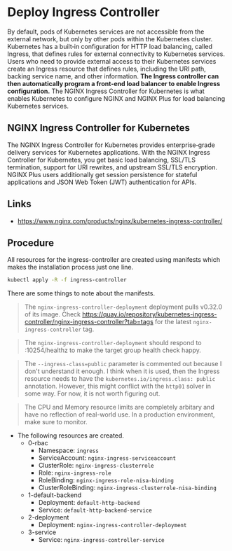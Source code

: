 # Deploy Ingress Controller

By default, pods of Kubernetes services are not accessible from the external network, but only by other pods within the Kubernetes cluster. Kubernetes has a built‑in configuration for HTTP load balancing, called Ingress, that defines rules for external connectivity to Kubernetes services. Users who need to provide external access to their Kubernetes services create an Ingress resource that defines rules, including the URI path, backing service name, and other information. **The Ingress controller can then automatically program a front‑end load balancer to enable Ingress configuration.** The NGINX Ingress Controller for Kubernetes is what enables Kubernetes to configure NGINX and NGINX Plus for load balancing Kubernetes services.

## NGINX Ingress Controller for Kubernetes

The NGINX Ingress Controller for Kubernetes provides enterprise‑grade delivery services for Kubernetes applications. With the NGINX Ingress Controller for Kubernetes, you get basic load balancing, SSL/TLS termination, support for URI rewrites, and upstream SSL/TLS encryption. NGINX Plus users additionally get session persistence for stateful applications and JSON Web Token (JWT) authentication for APIs.

## Links

* https://www.nginx.com/products/nginx/kubernetes-ingress-controller/

## Procedure

All resources for the ingress-controller are created using manifests which makes the installation process just one line.

```bash
kubectl apply -R -f ingress-controller
```

There are some things to note about the manifests.

>The `nginx-ingress-controller-deployment` deployment pulls v0.32.0 of its image. Check https://quay.io/repository/kubernetes-ingress-controller/nginx-ingress-controller?tab=tags for the latest `nginx-ingress-controller` tag.

>The `nginx-ingress-controller-deployment` should respond to :10254/healthz to make the target group health check happy.

>The `--ingress-class=public` parameter is commented out because I don't understand it enough. I think when it is used, then the Ingress resource needs to have the `kubernetes.io/ingress.class: public` annotation. However, this might conflict with the `http01` solver in some way. For now, it is not worth figuring out.

>The CPU and Memory resource limits are completely arbitary and have no reflection of real-world use. In a production environment, make sure to monitor.

* The following resources are created.
  * 0-rbac
    * Namespace: `ingress`
    * ServiceAccount: `nginx-ingress-serviceaccount`
    * ClusterRole: `nginx-ingress-clusterrole`
    * Role: `nginx-ingress-role`
    * RoleBinding: `nginx-ingress-role-nisa-binding`
    * ClusterRoleBinding: `nginx-ingress-clusterrole-nisa-binding`
  * 1-default-backend
    * Deployment: `default-http-backend`
    * Service: `default-http-backend-service`
  * 2-deployment
    * Deployment: `nginx-ingress-controller-deployment`
  * 3-service
    * Service: `nginx-ingress-controller-service`
